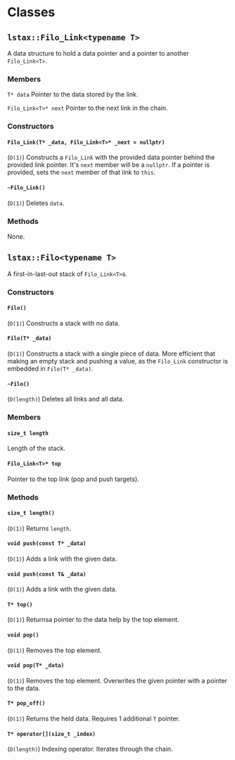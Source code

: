 # Classes
## ```lstax::Filo_Link<typename T>```
A data structure to hold a data pointer and a pointer to another ```Filo_Link<T>```.

### Members
```T* data```
Pointer to the data stored by the link.

```Filo_Link<T>* next```
Pointer to the next link in the chain.
### Constructors
#### ```Filo_Link(T* _data, Filo_Link<T>* _next = nullptr)```
(```O(1)```)
Constructs a ```Filo_Link``` with the provided data pointer behind the provided link pointer. It's ```next``` member will be a ```nullptr```. If a pointer is provided, sets the ```next``` member of that link to ```this```.


#### ```~Filo_Link()```
(```O(1)```)
Deletes ```data```.
### Methods
None.

## ```lstax::Filo<typename T>```
A first-in-last-out stack of ```Filo_Link<T>```s.

### Constructors
#### ```Filo()```
(```O(1)```)
Constructs a stack with no data.

#### ```Filo(T* _data)```
(```O(1)```)
Constructs a stack with a single piece of data. More efficient that making an empty stack and pushing a value, as the ```Filo_Link``` constructor is embedded in ```Filo(T* _data)```.

#### ```~Filo()```
(```O(length)```)
Deletes all links and all data.

### Members
#### ```size_t length```
Length of the stack.

#### ```Filo_Link<T>* top```
Pointer to the top link (pop and push targets).

### Methods
#### ```size_t length()```
(```O(1)```)
Returns ```length```.

#### ```void push(const T* _data)```
(```O(1)```)
Adds a link with the given data.

#### ```void push(const T& _data)```
(```O(1)```)
Adds a link with the given data.

#### ```T* top()```
(```O(1)```)
Returnsa pointer to the data help by the top element.

#### ```void pop()```
(```O(1)```)
Removes the top element.

#### ```void pop(T* _data)```
(```O(1)```)
Removes the top element. Overwrites the given pointer with a pointer to the data.

#### ```T* pop_off()```
(```O(1)```)
Returns the held data. Requires 1 additional ```T``` pointer.

#### ```T* operator[](size_t _index)```
(```O(length)```)
Indexing operator. Iterates through the chain.